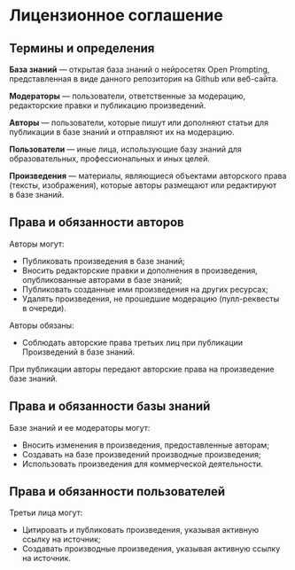 # Лицензионное соглашение

## Термины и определения

**База знаний** — открытая база знаний о нейросетях Open Prompting, представленная в виде данного репозитория на Github или веб-сайта.

**Модераторы** — пользователи, ответственные за модерацию, редакторские правки и публикацию произведений.

**Авторы** — пользователи, которые пишут или дополняют статьи для публикации в базе знаний и отправляют их на модерацию.

**Пользователи** — иные лица, использующие базу знаний для образовательных, профессиональных и иных целей.

**Произведения** — материалы, являющиеся объектами авторского права (тексты, изображения), которые авторы размещают или редактируют в базе знаний.

## Права и обязанности авторов
Авторы могут:
  * Публиковать произведения в базе знаний;
  * Вносить редакторские правки и дополнения в произведения, опубликованные авторами в базе знаний;
  * Публиковать созданные ими произведения на других ресурсах;
  * Удалять произведения, не прошедшие модерацию (пулл-реквесты в очереди).

Авторы обязаны:
  * Соблюдать авторские права третьих лиц при публикации Произведений в базе знаний.

При публикации авторы передают авторские права на произведение базе знаний.

## Права и обязанности базы знаний
Базе знаний и ее модераторы могут:
  * Вносить изменения в произведения, предоставленные авторам;
  * Создавать на базе произведений производные произведения;
  * Использовать произведения для коммерческой деятельности.

## Права и обязанности пользователей
Третьи лица могут:
  * Цитировать и публиковать произведения, указывая активную ссылку на источник;
  * Создавать производные произведения, указывая активную ссылку на источник.
